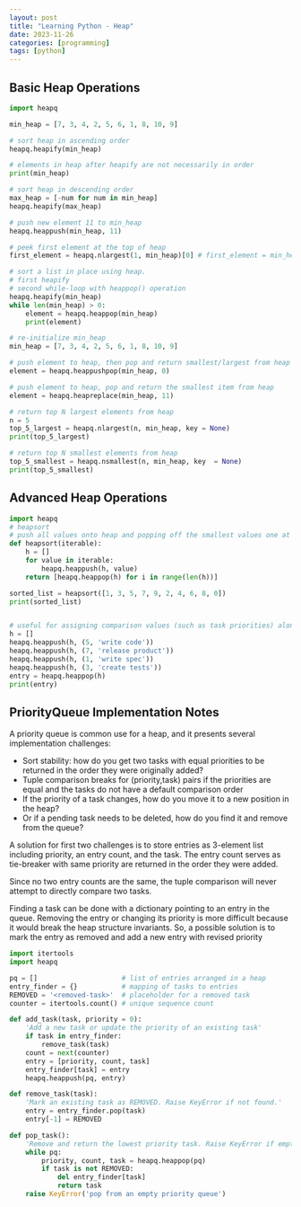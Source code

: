 ```yaml
---
layout: post
title: "Learning Python - Heap"
date: 2023-11-26
categories: [programming]
tags: [python]
---
```



## Basic Heap Operations
```python
import heapq

min_heap = [7, 3, 4, 2, 5, 6, 1, 8, 10, 9]

# sort heap in ascending order
heapq.heapify(min_heap)

# elements in heap after heapify are not necessarily in order
print(min_heap) 

# sort heap in descending order
max_heap = [-num for num in min_heap]
heapq.heapify(max_heap)

# push new element 11 to min_heap
heapq.heappush(min_heap, 11)

# peek first element at the top of heap
first_element = heapq.nlargest(1, min_heap)[0] # first_element = min_heap[0]

# sort a list in place using heap.
# first heapify
# second while-loop with heappop() operation
heapq.heapify(min_heap)
while len(min_heap) > 0:
    element = heapq.heappop(min_heap)
    print(element)

# re-initialize min_heap
min_heap = [7, 3, 4, 2, 5, 6, 1, 8, 10, 9]

# push element to heap, then pop and return smallest/largest from heap
element = heapq.heappushpop(min_heap, 0)

# push element to heap, pop and return the smallest item from heap
element = heapq.heapreplace(min_heap, 11)

# return top N largest elements from heap
n = 5
top_5_largest = heapq.nlargest(n, min_heap, key = None)
print(top_5_largest)

# return top N smallest elements from heap
top_5_smallest = heapq.nsmallest(n, min_heap, key  = None)
print(top_5_smallest)
```

## Advanced Heap Operations
```python
import heapq
# heapsort
# push all values onto heap and popping off the smallest values one at a time
def heapsort(iterable):
    h = []
    for value in iterable:
        heapq.heappush(h, value)
    return [heapq.heappop(h) for i in range(len(h))]

sorted_list = heapsort([1, 3, 5, 7, 9, 2, 4, 6, 8, 0])
print(sorted_list)


# useful for assigning comparison values (such as task priorities) along with main record being tracked
h = []
heapq.heappush(h, (5, 'write code'))
heapq.heappush(h, (7, 'release product'))
heapq.heappush(h, (1, 'write spec'))
heapq.heappush(h, (3, 'create tests'))
entry = heapq.heappop(h)
print(entry)

```

## PriorityQueue Implementation Notes
A priority queue is common use for a heap, and it presents several implementation challenges:
- Sort stability: how do you get two tasks with equal priorities to be returned in the order they were originally added?
- Tuple comparison breaks for (priority,task) pairs if the priorities are equal and the tasks do not have a default comparison order
- If the priority of a task changes, how do you move it to a new position in the heap?
- Or if a pending task needs to be deleted, how do you find it and remove from the queue?

A solution for first two challenges is to store entries as 3-element list including priority, an entry count, and the task. The entry count serves as tie-breaker with same priority are returned in the order they were added.

Since no two entry counts are the same, the tuple comparison will never attempt to directly compare two tasks. 

Finding a task can be done with a dictionary pointing to an entry in the queue.
Removing the entry or changing its priority is more difficult because it would break the heap structure invariants. So, a possible solution is to mark the entry as removed and add a new entry with revised priority

```python
import itertools
import heapq

pq = []                     # list of entries arranged in a heap
entry_finder = {}           # mapping of tasks to entries
REMOVED = '<removed-task>'  # placeholder for a removed task
counter = itertools.count() # unique sequence count

def add_task(task, priority = 0):
    'Add a new task or update the priority of an existing task'
    if task in entry_finder:
        remove_task(task)
    count = next(counter)
    entry = [priority, count, task]
    entry_finder[task] = entry
    heapq.heappush(pq, entry)

def remove_task(task):
    'Mark an existing task as REMOVED. Raise KeyError if not found.'
    entry = entry_finder.pop(task)
    entry[-1] = REMOVED

def pop_task():
    'Remove and return the lowest priority task. Raise KeyError if empty.'
    while pq:
        priority, count, task = heapq.heappop(pq)
        if task is not REMOVED:
            del entry_finder[task]
            return task
    raise KeyError('pop from an empty priority queue')
```
